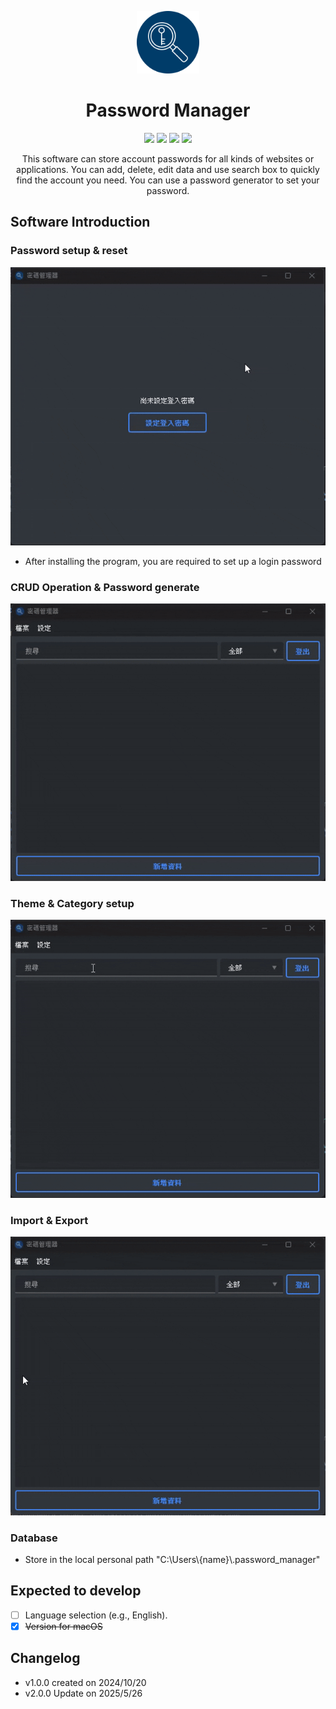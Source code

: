 <p align="center">
    <img src="assets/image/PasswordManager.png" alt="PasswordManager" width="100" height="100">
</p>
<h1 align="center">Password Manager</h1>

<p align="center">
    <img src="https://img.shields.io/badge/Python-FFD43B?style=for-the-badge&logo=python&logoColor=blue">
    <img src="https://img.shields.io/badge/Qt-41CD52?style=for-the-badge&logo=qt&logoColor=white">
    <img src="https://img.shields.io/badge/Sqlite-003B57?style=for-the-badge&logo=sqlite&logoColor=white">
    <img src="https://img.shields.io/badge/json-5E5C5C?style=for-the-badge&logo=json&logoColor=white">
</p>

<p align="center">
This software can store account passwords for all kinds of websites or applications.
You can add, delete, edit data and use search box to quickly find the account you need.
You can use a password generator to set your password.
</p>

## Software Introduction

### Password setup & reset 
![1](assets/video/密碼管理APP-登入密碼.gif)
* After installing the program, you are required to set up a login password

### CRUD Operation & Password generate
![3](assets/video/密碼管理APP-新增刪除編輯.gif)

### Theme & Category setup
![4](assets/video/密碼管理APP-設定功能.gif)

### Import & Export
![5](assets/video/密碼管理APP-匯入匯出.gif)

### Database
* Store in the local personal path "C:\Users\\{name}\\.password_manager"

## Expected to develop
- [ ] Language selection (e.g., English).
- [x] ~~Version for macOS~~

## Changelog

* v1.0.0 created on 2024/10/20
* v2.0.0 Update on 2025/5/26
